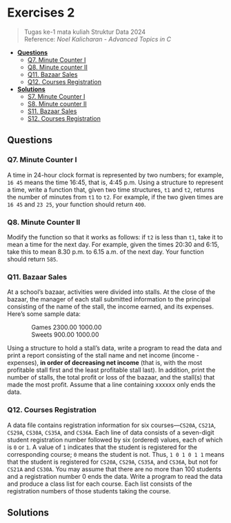 # Exercises 2
> Tugas ke-1 mata kuliah Struktur Data 2024<br>
> Reference: _Noel Kalicharan - Advanced Topics in C_<br>
- [**Questions**](#qs)
    - [Q7. Minute Counter I](#q7)
    - [Q8. Minute counter II](#q8)
    - [Q11. Bazaar Sales](#q11)
    - [Q12. Courses Registration](#q12)
- [**Solutions**](#ss)
    - [S7. Minute Counter I](#s7)
    - [S8. Minute counter II](#s8)
    - [S11. Bazaar Sales](#s11)
    - [S12. Courses Registration](#s12)

## Questions <a name="qs"></a>
### Q7. Minute Counter I <a name="q7"></a>
A time in 24-hour clock format is represented by two numbers; for example, `16 45` means the time 16:45, that is, 4:45 p.m. Using a structure to represent a time, write a function that, given two time structures, `t1` and `t2`, returns the number of minutes from `t1` to `t2`. For example, if the two given times are `16 45` and `23 25`, your function should return `400`.

### Q8. Minute Counter II <a name="q8"></a>
Modify the function so that it works as follows: if `t2` is less than `t1`, take it to mean a time for the next day. For example, given the times 20:30 and 6:15, take this to mean 8.30 p.m. to 6.15 a.m. of the next day. Your function should return `585`.

### Q11. Bazaar Sales <a name="q11"></a>
At a school’s bazaar, activities were divided into stalls. At the close of the bazaar, the manager of each stall submitted information to the principal consisting of the name of the stall, the income earned, and its expenses. Here’s some sample data:

    Games 2300.00 1000.00<br>
    Sweets 900.00 1000.00

Using a structure to hold a stall’s data, write a program to read the data and print a report consisting of the stall name and net income (income - expenses), **in order of decreasing net income** (that is, with the most profitable stall first and the least profitable stall last). In addition, print the number of stalls, the total profit or loss of the bazaar, and the stall(s) that made the most profit. Assume that a line containing xxxxxx only ends the data.

### Q12. Courses Registration <a name="q12"></a>
A data file contains registration information for six courses—`CS20A`, `CS21A`, `CS29A`, `CS30A`, `CS35A`, and `CS36A`. Each line of data consists of a seven-digit student registration number followed by six (ordered) values, each of which is `0` or `1`. A value of `1` indicates that the student is registered for the corresponding course; `0` means the student is not. Thus, `1 0 1 0 1 1` means that the student is registered for `CS20A`, `CS29A`, `CS35A`, and `CS36A`, but not for `CS21A` and `CS30A`. You may assume that there are no more than 100 students and a registration number 0 ends the data. Write a program to read the data and produce a class list for each course. Each list consists of the registration numbers of those students taking the course.

## Solutions <a name="ss"></a>

